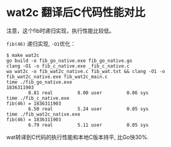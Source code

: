 # wat2c 翻译后C代码性能对比

注意，这个fib时递归实现，执行性能比较低。

`fib(46)` 递归实现, `-O1`优化：

```
$ make wat2c
go build -o fib_go_native.exe fib_go_native.go
clang -O1 -o fib_c_native.exe _fib_c_native.c
wa wat2c -o fib_wat2c_native.c fib_wat.txt && clang -O1 -o fib_wat2c_native.exe fib_wat2c_main.c
time ./fib_go_native.exe
1836311903
        8.81 real         8.00 user         0.06 sys
time ./fib_c_native.exe
fib(46) = 1836311903
        6.50 real         5.24 user         0.05 sys
time ./fib_wat2c_native.exe
fib(46) = 1836311903
        6.79 real         5.11 user         0.05 sys
```

wat转译到C代码的执行性能和本地C版本持平, 比Go快30%.
